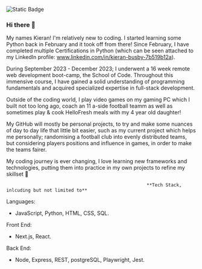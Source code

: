 ![Static Badge](https://www.codewars.com/users/KeBubs/badges/small)

### Hi there 👋

My names Kieran! I'm relatively new to coding. I started learning some Python back in February and it took off from there!
Since February, I have completed multiple Certifications in Python (which can be seen attached to my LinkedIn profile: www.linkedin.com/in/kieran-busby-7b519b12a).

During September 2023 - December 2023; I underwent a 16 week remote web development boot-camp, the School of Code. Throughout this immensive course, I have gained a solid understanding of programming fundamentals and acquired specialized expertise in full-stack development. 

Outside of the coding world, I play video games on my gaming PC which I built not too long ago, coach an 11 a-side football teamm as well as sometimes play & cook HelloFresh meals with my 4 year old daughter!

My GitHub will mostly be personal projects, to try and make some nuances of day to day life that little bit easier, such as my current project which helps me personally; randomising a football club into evenly distributed teams, but considering players positions and influence in games, in order to make the teams fairer.

My coding journey is ever changing, I love learning new frameworks and technologies, putting them into practice in my own projects to refine my skillset 🙂

                                                        **Tech Stack, inlcuding but not limited to**
Languages:
- JavaScript, Python, HTML, CSS, SQL.

Front End:
- Next.js, React.

Back End:
- Node, Express, REST, postgreSQL, Playwright, Jest.


